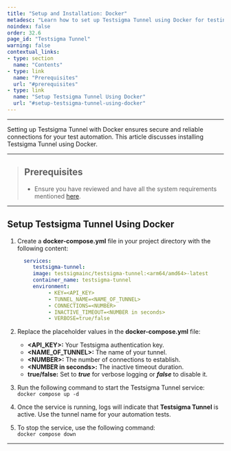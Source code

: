 ```yaml
---
title: "Setup and Installation: Docker"
metadesc: "Learn how to set up Testsigma Tunnel using Docker for testing of locally hosted applications across real browsers, bypassing firewalls & proxy restrictions."
noindex: false
order: 32.6
page_id: "Testsigma Tunnel"
warning: false
contextual_links:
- type: section
  name: "Contents"
- type: link
  name: "Prerequisites"
  url: "#prerequisites"
- type: link
  name: "Setup Testsigma Tunnel Using Docker"
  url: "#setup-testsigma-tunnel-using-docker"
---
```


---

Setting up Testsigma Tunnel with Docker ensures secure and reliable connections for your test automation. This article discusses installing Testsigma Tunnel using Docker. 

---

> ## **Prerequisites**
> 
> - Ensure you have reviewed and have all the system requirements mentioned [here](https://testsigma.com/docs/testsigma-tunnel/key-components/).

---

## **Setup Testsigma Tunnel Using Docker**
1. Create a **docker-compose.yml** file in your project directory with the following content:

   ```yaml
     services:
        testsigma-tunnel:
        image: testsigmainc/testsigma-tunnel:<arm64/amd64>-latest
        container_name: testsigma-tunnel
        environment:
             - KEY=<API_KEY>
             - TUNNEL_NAME=<NAME_OF_TUNNEL>
             - CONNECTIONS=<NUMBER>
             - INACTIVE_TIMEOUT=<NUMBER in seconds>
             - VERBOSE=true/false
   ```

2. Replace the placeholder values in the **docker-compose.yml** file:
   - **&lt;API\_KEY&gt;:** Your Testsigma authentication key.
   - **&lt;NAME\_OF\_TUNNEL&gt;:** The name of your tunnel.
   - **&lt;NUMBER&gt;:** The number of connections to establish.
   - **&lt;NUMBER in seconds&gt;:** The inactive timeout duration.
   - **true/false:** Set to ***true*** for verbose logging or ***false*** to disable it.

3. Run the following command to start the Testsigma Tunnel service: <br>
   ```docker compose up -d```

4. Once the service is running, logs will indicate that **Testsigma Tunnel** is active. Use the tunnel name for your automation tests.

5. To stop the service, use the following command: <br>
   ```docker compose down```

---